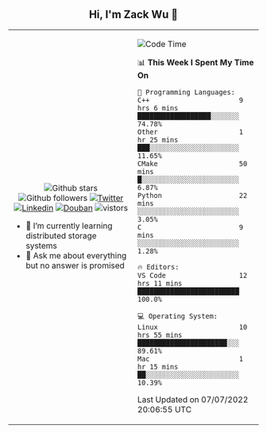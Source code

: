 <h2 align="center"> Hi, I'm Zack Wu 👋 </h2>

<table>
    <tr>
        <td valign="center" width="50%">
            <p align="center">
              <img src="https://img.shields.io/github/stars/izackwu?style=social" alt="Github stars" />
              <img src="https://img.shields.io/github/followers/izackwu?style=social" alt="Github followers" />
              <a href="https://twitter.com/_zackwu"><img src="https://img.shields.io/badge/@__zackwu-1DA1F2?style=flat&logo=Twitter&logoColor=white" alt="Twitter"/></a>
              <a href="https://www.linkedin.com/in/izackwu/?locale=en_US"><img src="https://img.shields.io/badge/@izackwu-0073b1?style=flat&logo=LinkedIn&logoColor=white" alt="Linkedin" /></a>
              <a href="https://www.douban.com/people/keith1"><img src="https://img.shields.io/badge/@keith1-007722?style=flat&logo=Douban&logoColor=white" alt="Douban" /></a>
              <img src="https://visitor-badge.glitch.me/badge?page_id=keithnull" alt="vistors" />
            </p>
            <ul>
                <li>🌱 I’m currently learning distributed storage systems</li>
                <li>💬 Ask me about everything but no answer is promised</li>
            </ul>
        </td>
       <td valign="top" width="50%">
    
<!--START_SECTION:waka-->
![Code Time](http://img.shields.io/badge/Code%20Time-0%20secs-blue)

📊 **This Week I Spent My Time On** 

```text
💬 Programming Languages: 
C++                      9 hrs 6 mins        ██████████████████░░░░░░░   74.78% 
Other                    1 hr 25 mins        ███░░░░░░░░░░░░░░░░░░░░░░   11.65% 
CMake                    50 mins             █░░░░░░░░░░░░░░░░░░░░░░░░   6.87% 
Python                   22 mins             ░░░░░░░░░░░░░░░░░░░░░░░░░   3.05% 
C                        9 mins              ░░░░░░░░░░░░░░░░░░░░░░░░░   1.28%

🔥 Editors: 
VS Code                  12 hrs 11 mins      █████████████████████████   100.0%

💻 Operating System: 
Linux                    10 hrs 55 mins      ██████████████████████░░░   89.61% 
Mac                      1 hr 15 mins        ██░░░░░░░░░░░░░░░░░░░░░░░   10.39%

```


 Last Updated on 07/07/2022 20:06:55 UTC
<!--END_SECTION:waka-->
</td></tr>
</table>


